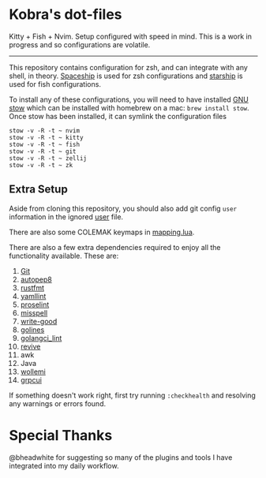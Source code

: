 # Kobra's dot-files
Kitty + Fish + Nvim. Setup configured with speed in mind.
This is a work in progress and so configurations are
volatile.

---

This repository contains configuration for zsh, and can integrate with
any shell, in theory. [Spaceship](https://github.com/spaceship-prompt/spaceship-prompt)
is used for zsh configurations and [starship](https://starship.rs/) is used for fish configurations.

To install any of these configurations, you will need to have installed [GNU stow](https://www.gnu.org/software/stow/)
which can be installed with homebrew on a mac: `brew install stow`. Once stow has been installed,
it can symlink the configuration files
```
stow -v -R -t ~ nvim
stow -v -R -t ~ kitty
stow -v -R -t ~ fish
stow -v -R -t ~ git
stow -v -R -t ~ zellij
stow -v -R -t ~ zk
```

## Extra Setup
Aside from cloning this repository, you should also add git config `user` information in the ignored
[user](git/gituser) file.

There are also some COLEMAK keymaps in [mapping.lua](nvim/.config/nvim/lua/kobra/mapping.lua).

There are also a few extra dependencies required to enjoy all the functionality available.
These are:
1. [Git](https://git-scm.com/book/en/v2/Getting-Started-Installing-Git)
2. [autopep8](https://pypi.org/project/autopep8/)
3. [rustfmt](https://github.com/rust-lang/rustfmt)
4. [yamllint](https://yamllint.readthedocs.io/en/stable/)
5. [proselint](https://github.com/amperser/proselint)
6. [misspell](https://github.com/client9/misspell)
7. [write-good](https://github.com/btford/write-good)
8. [golines](https://pkg.go.dev/github.com/wrype/golines)
9. [golangci_lint](https://golangci-lint.run/usage/install/)
10. [revive](https://github.com/mgechev/revive)
11. awk
12. Java
13. [wollemi](https://github.com/tcncloud/wollemi)
14. [grpcui](https://github.com/fullstorydev/grpcui)

If something doesn't work right, first try running `:checkhealth` and resolving any
warnings or errors found.

# Special Thanks
@bheadwhite for suggesting so many of the plugins and tools I have integrated into my daily
workflow.
